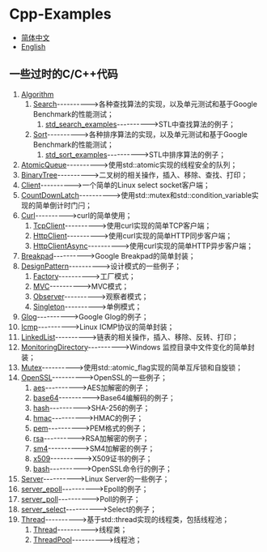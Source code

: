 # Cpp-Examples

- [简体中文](README.md)
- [English](README.en.md)

## 一些过时的C/C++代码

1. [Algorithm](./Algorithm/)
   1. [Search](./Algorithm/Search/search.hpp)---------->各种查找算法的实现，以及单元测试和基于Google Benchmark的性能测试；
      1. [std_search_examples](./Algorithm/Search/std_search_examples.cc)---------->STL中查找算法的例子；
   2. [Sort](./Algorithm/Sort/sort.hpp)---------->各种排序算法的实现，以及单元测试和基于Google Benchmark的性能测试；
      1. [std_sort_examples](./Algorithm/Sort/std_sort_examples.cc)---------->STL中排序算法的例子；
2. [AtomicQueue](./AtomicQueue/atomicqueue.hpp)---------->使用std::atomic实现的线程安全的队列；
3. [BinaryTree](./BinaryTree/binarytree.hpp)---------->二叉树的相关操作，插入、移除、查找、打印；
4. [Client](./Client/client.cpp)---------->一个简单的Linux select socket客户端；
5. [CountDownLatch](./CountDownLatch/countdownlatch.hpp)---------->使用std::mutex和std::condition_variable实现的简单倒计时门闩；
6. [Curl](./Curl/)---------->curl的简单使用；
   1. [TcpClient](./Curl/tcpclient.hpp)---------->使用curl实现的简单TCP客户端；
   2. [HttpClient](./Curl/httpclient.hpp)---------->使用curl实现的简单HTTP同步客户端；
   3. [HttpClientAsync](./Curl/httpclient_async.hpp)---------->使用curl实现的简单HTTP异步客户端；
7. [Breakpad](./Breakpad/breakpad.hpp)---------->Google Breakpad的简单封装；
8. [DesignPattern](./DesignPattern)---------->设计模式的一些例子；
   1. [Factory](./DesignPattern/Factory/factory.hpp)---------->工厂模式；
   2. [MVC](./DesignPattern/MVC/model.hpp)---------->MVC模式；
   3. [Observer](./DesignPattern/Observer/observer.hpp)---------->观察者模式；
   4. [Singleton](./DesignPattern/Singleton/singleton.hpp)---------->单例模式；
9.  [Glog](./Glog/main.cc)---------->Google Glog的例子；
10. [Icmp](./Icmp/icmp.hpp)---------->Linux ICMP协议的简单封装；
11. [LinkedList](./LinkedList/linkedlist.hpp)---------->链表的相关操作，插入、移除、反转、打印；
12. [MonitoringDirectory](./MonitoringDirectory/monitoring_directory.hpp)---------->Windows 监控目录中文件变化的简单封装；
13. [Mutex](./Mutex/mutex.hpp)---------->使用std::atomic_flag实现的简单互斥锁和自旋锁；
14. [OpenSSL](./OpenSSL)---------->OpenSSL的一些例子；
    1. [aes](./OpenSSL/openssl_aes.cc)---------->AES加解密的例子；
    2. [base64](./OpenSSL/openssl_base64.cc)---------->Base64编解码的例子；
    3. [hash](./OpenSSL/openssl_hash.cc)---------->SHA-256的例子；
    4. [hmac](./OpenSSL/openssl_hmac.cc)---------->HMAC的例子；
    5. [pem](./OpenSSL/openssl_pem.cc)---------->PEM格式的例子；
    6. [rsa](./OpenSSL/openssl_rsa.cc)---------->RSA加解密的例子；
    7. [sm4](./OpenSSL/openssl_sm4.cc)---------->SM4加解密的例子；
    8. [x509](./OpenSSL/openssl_x509.cc)---------->X509证书的例子；
    9. [bash](./OpenSSL/openssl_bash.sh)---------->OpenSSL命令行的例子；
15. [Server](./Server)---------->Linux Server的一些例子；
   1. [server_epoll](./Server/server_epoll.cc)---------->Epoll的例子；
   2. [server_poll](./Server/server_poll.cc)---------->Poll的例子；
   3. [server_select](./Server/server_select.cc)---------->Select的例子；
16. [Thread](./Thread/)---------->基于std::thread实现的线程类，包括线程池；
    1.  [Thread](./Thread/thread.hpp)---------->线程类；
    2.  [ThreadPool](./Thread/threadpool.hpp)---------->线程池；
